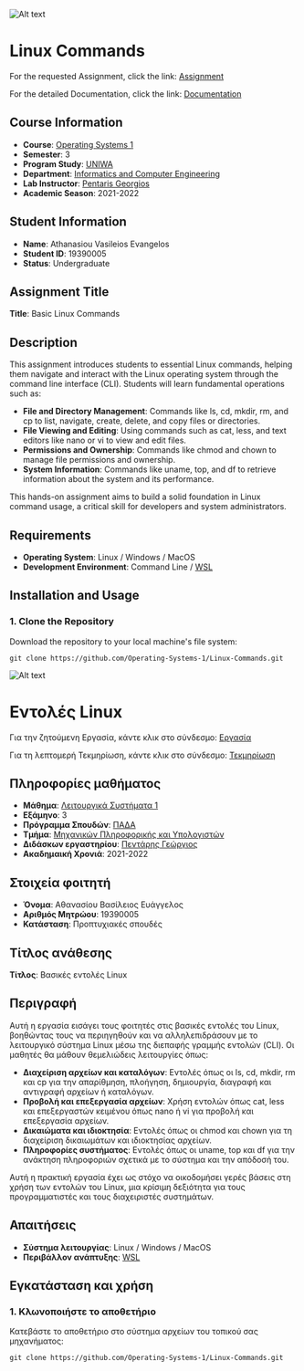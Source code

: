 ![Alt text](https://upload.wikimedia.org/wikipedia/commons/thumb/a/a5/Flag_of_the_United_Kingdom_%281-2%29.svg/255px-Flag_of_the_United_Kingdom_%281-2%29.svg.png)

# Linux Commands

For the requested Assignment, click the link:
[Assignment](Assignment/#EN_OS1_Lab_Ask-1-2021-22.pdf)

For the detailed Documentation, click the link:
[Documentation](Documentation/#EN_19390005.G9.EX1.txt)

## Course Information
- **Course**: [Operating Systems 1](https://ice.uniwa.gr/education/undergraduate/courses/operating-systems-i/)
- **Semester**: 3
- **Program Study**: [UNIWA](https://www.uniwa.gr/)
- **Department**: [Informatics and Computer Engineering](https://ice.uniwa.gr/)
- **Lab Instructor**: [Pentaris Georgios](https://ice.uniwa.gr/academic_sc_ho/)
- **Academic Season**: 2021-2022

## Student Information
- **Name**: Athanasiou Vasileios Evangelos
- **Student ID**: 19390005
- **Status**: Undergraduate

## Assignment Title
**Title**: Basic Linux Commands

## Description
This assignment introduces students to essential Linux commands, helping them navigate and interact with the Linux operating system through the command line interface (CLI). Students will learn fundamental operations such as:

- **File and Directory Management**: Commands like ls, cd, mkdir, rm, and cp to list, navigate, create, delete, and copy files or directories.
- **File Viewing and Editing**: Using commands such as cat, less, and text editors like nano or vi to view and edit files.
- **Permissions and Ownership**: Commands like chmod and chown to manage file permissions and ownership.
- **System Information**: Commands like uname, top, and df to retrieve information about the system and its performance.

This hands-on assignment aims to build a solid foundation in Linux command usage, a critical skill for developers and system administrators.

## Requirements
- **Operating System**: Linux / Windows / MacOS
- **Development Environment**: Command Line / [WSL](https://learn.microsoft.com/en-us/windows/wsl/install)

## Installation and Usage


### 1. Clone the Repository
Download the repository to your local machine's file system:
```
git clone https://github.com/Operating-Systems-1/Linux-Commands.git
```

![Alt text](https://upload.wikimedia.org/wikipedia/commons/thumb/5/5c/Flag_of_Greece.svg/255px-Flag_of_Greece.svg.png)

# Εντολές Linux

Για την ζητούμενη Εργασία, κάντε κλικ στο σύνδεσμο:
[Εργασία](Assignment/#GR_OS1_Lab_Ask-1-2021-22.pdf)

Για τη λεπτομερή Τεκμηρίωση, κάντε κλικ στο σύνδεσμο:
[Τεκμηρίωση](Documentation/#GR_19390005.G9.EX1.txt)

## Πληροφορίες μαθήματος
- **Μάθημα**: [Λειτουργικά Συστήματα 1](https://ice.uniwa.gr/education/undergraduate/courses/operating-systems-i/)
- **Εξάμηνο**: 3
- **Πρόγραμμα Σπουδών**: [ΠΑΔΑ](https://www.uniwa.gr/)
- **Τμήμα**: [Μηχανικών Πληροφορικής και Υπολογιστών](https://ice.uniwa.gr/)
- **Διδάσκων εργαστηρίου**: [Πεντάρης Γεώργιος](https://ice.uniwa.gr/academic_sc_ho/)
- **Ακαδημαική Χρονιά**: 2021-2022

## Στοιχεία φοιτητή
- **Όνομα**: Αθανασίου Βασίλειος Ευάγγελος
- **Αριθμός Μητρώου**: 19390005
- **Κατάσταση**: Προπτυχιακές σπουδές

## Τίτλος ανάθεσης
**Τίτλος**: Βασικές εντολές Linux

## Περιγραφή
Αυτή η εργασία εισάγει τους φοιτητές στις βασικές εντολές του Linux, βοηθώντας τους να περιηγηθούν και να αλληλεπιδράσουν με το λειτουργικό σύστημα Linux μέσω της διεπαφής γραμμής εντολών (CLI). Οι μαθητές θα μάθουν θεμελιώδεις λειτουργίες όπως:

- **Διαχείριση αρχείων και καταλόγων**: Εντολές όπως οι ls, cd, mkdir, rm και cp για την απαρίθμηση, πλοήγηση, δημιουργία, διαγραφή και αντιγραφή αρχείων ή καταλόγων.
- **Προβολή και επεξεργασία αρχείων**: Χρήση εντολών όπως cat, less και επεξεργαστών κειμένου όπως nano ή vi για προβολή και επεξεργασία αρχείων.
- **Δικαιώματα και ιδιοκτησία**: Εντολές όπως οι chmod και chown για τη διαχείριση δικαιωμάτων και ιδιοκτησίας αρχείων.
- **Πληροφορίες συστήματος**: Εντολές όπως οι uname, top και df για την ανάκτηση πληροφοριών σχετικά με το σύστημα και την απόδοσή του.

Αυτή η πρακτική εργασία έχει ως στόχο να οικοδομήσει γερές βάσεις στη χρήση των εντολών του Linux, μια κρίσιμη δεξιότητα για τους προγραμματιστές και τους διαχειριστές συστημάτων.

## Απαιτήσεις
- **Σύστημα λειτουργίας**: Linux / Windows / MacOS
- **Περιβάλλον ανάπτυξης**: [WSL](https://learn.microsoft.com/en-us/windows/wsl/install)

## Εγκατάσταση και χρήση


### 1. Κλωνοποιήστε το αποθετήριο
Κατεβάστε το αποθετήριο στο σύστημα αρχείων του τοπικού σας μηχανήματος:
```
git clone https://github.com/Operating-Systems-1/Linux-Commands.git
```
